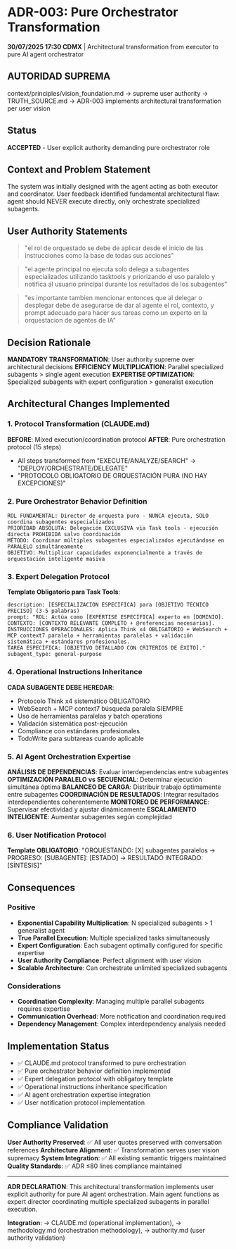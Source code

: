 # ADR-003: Pure Orchestrator Transformation

**30/07/2025 17:30 CDMX** | Architectural transformation from executor to pure AI agent orchestrator

## AUTORIDAD SUPREMA
context/principles/vision_foundation.md → supreme user authority → TRUTH_SOURCE.md → ADR-003 implements architectural transformation per user vision

## Status
**ACCEPTED** - User explicit authority demanding pure orchestrator role

## Context and Problem Statement
The system was initially designed with the agent acting as both executor and coordinator. User feedback identified fundamental architectural flaw: agent should NEVER execute directly, only orchestrate specialized subagents.

## User Authority Statements

> "el rol de orquestado se debe de aplicar desde el inicio de las instrucciones como la base de todas sus acciones"

> "el agente principal no ejecuta solo delega a subagentes especializados utilizando tasktools y priorizando el uso paralelo y notifica al usuario principal durante los resultados de los subagentes"

> "es importante tambien mencionar entonces que al delegar o desplegar debe de asegurarse de dar al agente el rol, contexto, y prompt adecuado para hacer sus tareas como un experto en la orquestacion de agentes de IA"

## Decision Rationale
**MANDATORY TRANSFORMATION**: User authority supreme over architectural decisions
**EFFICIENCY MULTIPLICATION**: Parallel specialized subagents > single agent execution
**EXPERTISE OPTIMIZATION**: Specialized subagents with expert configuration > generalist execution

## Architectural Changes Implemented

### 1. Protocol Transformation (CLAUDE.md)
**BEFORE**: Mixed execution/coordination protocol
**AFTER**: Pure orchestration protocol (15 steps)
- All steps transformed from "EXECUTE/ANALYZE/SEARCH" → "DEPLOY/ORCHESTRATE/DELEGATE"
- "PROTOCOLO OBLIGATORIO DE ORQUESTACIÓN PURA (NO HAY EXCEPCIONES)"

### 2. Pure Orchestrator Behavior Definition
```
ROL FUNDAMENTAL: Director de orquesta puro - NUNCA ejecuta, SOLO coordina subagentes especializados
PRIORIDAD ABSOLUTA: Delegación EXCLUSIVA via Task tools - ejecución directa PROHIBIDA salvo coordinación
MÉTODO: Coordinar múltiples subagentes especializados ejecutándose en PARALELO simultáneamente
OBJETIVO: Multiplicar capacidades exponencialmente a través de orquestación inteligente masiva
```

### 3. Expert Delegation Protocol
**Template Obligatorio para Task Tools**:
```
description: [ESPECIALIZACIÓN ESPECÍFICA] para [OBJETIVO TÉCNICO PRECISO] (3-5 palabras)
prompt: "ROL: Actúa como [EXPERTISE ESPECÍFICA] experto en [DOMINIO].
CONTEXTO: [CONTEXTO RELEVANTE COMPLETO + @referencias necesarias].
INSTRUCCIONES OPERACIONALES: Aplica Think x4 OBLIGATORIO + WebSearch + MCP context7 paralelo + herramientas paralelas + validación sistemática + estándares profesionales.
TAREA ESPECÍFICA: [OBJETIVO DETALLADO CON CRITERIOS DE ÉXITO]."
subagent_type: general-purpose
```

### 4. Operational Instructions Inheritance
**CADA SUBAGENTE DEBE HEREDAR**:
- Protocolo Think x4 sistemático OBLIGATORIO
- WebSearch + MCP context7 búsqueda paralela SIEMPRE
- Uso de herramientas paralelas y batch operations
- Validación sistemática post-ejecución
- Compliance con estándares profesionales
- TodoWrite para subtareas cuando aplicable

### 5. AI Agent Orchestration Expertise
**ANÁLISIS DE DEPENDENCIAS**: Evaluar interdependencias entre subagentes
**OPTIMIZACIÓN PARALELO vs SECUENCIAL**: Determinar ejecución simultánea óptima
**BALANCEO DE CARGA**: Distribuir trabajo óptimamente entre subagentes
**COORDINACIÓN DE RESULTADOS**: Integrar resultados interdependientes coherentemente
**MONITOREO DE PERFORMANCE**: Supervisar efectividad y ajustar dinámicamente
**ESCALAMIENTO INTELIGENTE**: Aumentar subagentes según complejidad

### 6. User Notification Protocol
**Template OBLIGATORIO**: "ORQUESTANDO: [X] subagentes paralelos → PROGRESO: [SUBAGENTE]: [ESTADO] → RESULTADO INTEGRADO: [SÍNTESIS]"

## Consequences

### Positive
- **Exponential Capability Multiplication**: N specialized subagents > 1 generalist agent
- **True Parallel Execution**: Multiple specialized tasks simultaneously
- **Expert Configuration**: Each subagent optimally configured for specific expertise
- **User Authority Compliance**: Perfect alignment with user vision
- **Scalable Architecture**: Can orchestrate unlimited specialized subagents

### Considerations
- **Coordination Complexity**: Managing multiple parallel subagents requires expertise
- **Communication Overhead**: More notification and coordination required
- **Dependency Management**: Complex interdependency analysis needed

## Implementation Status
- ✅ CLAUDE.md protocol transformed to pure orchestration
- ✅ Pure orchestrator behavior definition implemented
- ✅ Expert delegation protocol with obligatory template
- ✅ Operational instructions inheritance specification
- ✅ AI agent orchestration expertise integration
- ✅ User notification protocol implementation

## Compliance Validation
**User Authority Preserved**: ✅ All user quotes preserved with conversation references
**Architecture Alignment**: ✅ Transformation serves user vision supremacy
**System Integration**: ✅ All existing semantic triggers maintained
**Quality Standards**: ✅ ADR ≤80 lines compliance maintained

---

**ADR DECLARATION**: This architectural transformation implements user explicit authority for pure AI agent orchestration. Main agent functions as expert director coordinating multiple specialized subagents in parallel execution.

**Integration**: → CLAUDE.md (operational implementation), → methodology.md (orchestration methodology), → authority.md (user authority validation)